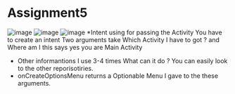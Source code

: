 # Assignment5
![image](https://user-images.githubusercontent.com/101176588/160828347-80693d13-f5ce-4c18-8c94-9f7485833a24.png)
![image](https://user-images.githubusercontent.com/101176588/160828361-14a0fd17-34be-4387-93d5-e5ae0bd7bda2.png)
![image](https://user-images.githubusercontent.com/101176588/160828397-951bf278-0ed9-4ca4-9359-eddf2d012d03.png)
*Intent using for passing the Activity You have to create an intent Two arguments take Which Activity I have to got ?  and   Where am I this says yes you are Main Activity
* Other informantions I use 3-4 times What can it do ? You can easily look to the other reporisotiries.
* onCreateOptionsMenu returns a Optionable Menu I gave to the these arguments.
